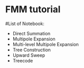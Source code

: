 FMM tutorial
============
#List of Notebook:
* Direct Summation
* Multipole Expansion
* Multi-level Multipole Expansion
* Tree Construction
* Upward Sweep
* Treecode
